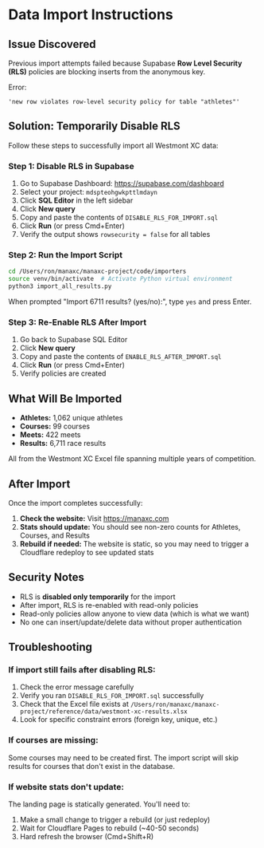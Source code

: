 # Data Import Instructions

## Issue Discovered

Previous import attempts failed because Supabase **Row Level Security (RLS)** policies are blocking inserts from the anonymous key.

Error:
```
'new row violates row-level security policy for table "athletes"'
```

## Solution: Temporarily Disable RLS

Follow these steps to successfully import all Westmont XC data:

### Step 1: Disable RLS in Supabase

1. Go to Supabase Dashboard: https://supabase.com/dashboard
2. Select your project: `mdspteohgwkpttlmdayn`
3. Click **SQL Editor** in the left sidebar
4. Click **New query**
5. Copy and paste the contents of `DISABLE_RLS_FOR_IMPORT.sql`
6. Click **Run** (or press Cmd+Enter)
7. Verify the output shows `rowsecurity = false` for all tables

### Step 2: Run the Import Script

```bash
cd /Users/ron/manaxc/manaxc-project/code/importers
source venv/bin/activate  # Activate Python virtual environment
python3 import_all_results.py
```

When prompted "Import 6711 results? (yes/no):", type `yes` and press Enter.

### Step 3: Re-Enable RLS After Import

1. Go back to Supabase SQL Editor
2. Click **New query**
3. Copy and paste the contents of `ENABLE_RLS_AFTER_IMPORT.sql`
4. Click **Run** (or press Cmd+Enter)
5. Verify policies are created

## What Will Be Imported

- **Athletes:** 1,062 unique athletes
- **Courses:** 99 courses
- **Meets:** 422 meets
- **Results:** 6,711 race results

All from the Westmont XC Excel file spanning multiple years of competition.

## After Import

Once the import completes successfully:

1. **Check the website:** Visit https://manaxc.com
2. **Stats should update:** You should see non-zero counts for Athletes, Courses, and Results
3. **Rebuild if needed:** The website is static, so you may need to trigger a Cloudflare redeploy to see updated stats

## Security Notes

- RLS is **disabled only temporarily** for the import
- After import, RLS is re-enabled with read-only policies
- Read-only policies allow anyone to view data (which is what we want)
- No one can insert/update/delete data without proper authentication

## Troubleshooting

### If import still fails after disabling RLS:

1. Check the error message carefully
2. Verify you ran `DISABLE_RLS_FOR_IMPORT.sql` successfully
3. Check that the Excel file exists at `/Users/ron/manaxc/manaxc-project/reference/data/westmont-xc-results.xlsx`
4. Look for specific constraint errors (foreign key, unique, etc.)

### If courses are missing:

Some courses may need to be created first. The import script will skip results for courses that don't exist in the database.

### If website stats don't update:

The landing page is statically generated. You'll need to:
1. Make a small change to trigger a rebuild (or just redeploy)
2. Wait for Cloudflare Pages to rebuild (~40-50 seconds)
3. Hard refresh the browser (Cmd+Shift+R)
